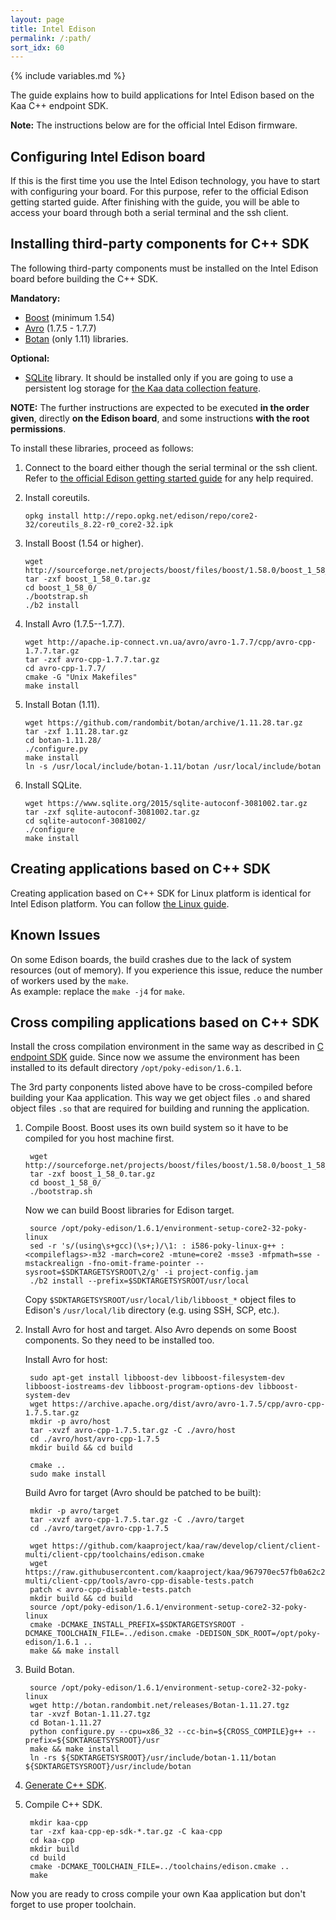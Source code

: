 ```yaml
---
layout: page
title: Intel Edison
permalink: /:path/
sort_idx: 60
---
```

{% include variables.md %}

The guide explains how to build applications for Intel Edison based on the Kaa C++ endpoint SDK.

**Note:** The instructions below are for the official Intel Edison firmware.

## Configuring Intel Edison board

If this is the first time you use the Intel Edison technology, you have to start with configuring your board.
For this purpose, refer to the official Edison getting started guide.
After finishing with the guide, you will be able to access your board through both a serial terminal and the ssh client.

## Installing third-party components for C++ SDK

The following third-party components must be installed on the Intel Edison board before building the C++ SDK.

**Mandatory:**

- [Boost](http://www.boost.org/) (minimum 1.54)
- [Avro](http://avro.apache.org/) (1.7.5 - 1.7.7)
- [Botan](https://botan.randombit.net/) (only 1.11) libraries.

**Optional:**

- [SQLite](https://www.sqlite.org/) library. It should be installed only if you are going to use a persistent log storage for [the Kaa data collection feature]({{root_url}}Programming-guide/Key-platform-features/Data-collection).

**NOTE:** The further instructions are expected to be executed **in the order given**, directly **on the Edison board**, and some instructions **with the root permissions**.

To install these libraries, proceed as follows:

1. Connect to the board either though the serial terminal or the ssh client.
Refer to [the official Edison getting started guide](https://software.intel.com/en-us/intel-edison-board-getting-started-guide) for any help required.

2. Install coreutils.

   ```
   opkg install http://repo.opkg.net/edison/repo/core2-32/coreutils_8.22-r0_core2-32.ipk
   ```

3. Install Boost (1.54 or higher).

   ```
   wget http://sourceforge.net/projects/boost/files/boost/1.58.0/boost_1_58_0.tar.gz
   tar -zxf boost_1_58_0.tar.gz
   cd boost_1_58_0/
   ./bootstrap.sh
   ./b2 install
   ```

4. Install Avro (1.7.5--1.7.7).

   ```
   wget http://apache.ip-connect.vn.ua/avro/avro-1.7.7/cpp/avro-cpp-1.7.7.tar.gz
   tar -zxf avro-cpp-1.7.7.tar.gz
   cd avro-cpp-1.7.7/
   cmake -G "Unix Makefiles"
   make install
   ```

5. Install Botan (1.11).

   ```
   wget https://github.com/randombit/botan/archive/1.11.28.tar.gz
   tar -zxf 1.11.28.tar.gz
   cd botan-1.11.28/
   ./configure.py
   make install
   ln -s /usr/local/include/botan-1.11/botan /usr/local/include/botan
   ```

6. Install SQLite.

   ```
   wget https://www.sqlite.org/2015/sqlite-autoconf-3081002.tar.gz
   tar -zxf sqlite-autoconf-3081002.tar.gz
   cd sqlite-autoconf-3081002/
   ./configure
   make install
   ```

## Creating applications based on C++ SDK

Creating application based on C++ SDK for Linux platform is identical for Intel Edison platform.
You can follow [the Linux guide]({{root_url}}Programming-guide/Using-Kaa-endpoint-SDKs/C++/SDK-Linux#quick-way-to-build-sdk).

## Known Issues

On some Edison boards, the build crashes due to the lack of system resources (out of memory).
If you experience this issue, reduce the number of workers used by the `make`.  
As example: replace the `make -j4` for `make`.

## Cross compiling applications based on C++ SDK

Install the cross compilation environment in the same way as described in [C endpoint SDK]({{root_url}}Programming-guide/Using-Kaa-endpoint-SDKs/C/SDK-Edison) guide. Since now we assume the environment has been installed to its default directory `/opt/poky-edison/1.6.1`.

The 3rd party conponents listed above have to be cross-compiled before building your Kaa application. This way we get object files `.o` and shared object files `.so` that are required for building and running the application.

1. Compile Boost.
    Boost uses its own build system so it have to be compiled for you host machine first.

        wget http://sourceforge.net/projects/boost/files/boost/1.58.0/boost_1_58_0.tar.gz
        tar -zxf boost_1_58_0.tar.gz
        cd boost_1_58_0/
        ./bootstrap.sh
    
    Now we can build Boost libraries for Edison target.
    
        source /opt/poky-edison/1.6.1/environment-setup-core2-32-poky-linux
        sed -r 's/(using\s+gcc)(\s+;)/\1: : i586-poky-linux-g++ : <compileflags>-m32 -march=core2 -mtune=core2 -msse3 -mfpmath=sse -mstackrealign -fno-omit-frame-pointer --sysroot=$SDKTARGETSYSROOT\2/g' -i project-config.jam
        ./b2 install --prefix=$SDKTARGETSYSROOT/usr/local

    Copy `$SDKTARGETSYSROOT/usr/local/lib/libboost_*` object files to Edison's `/usr/local/lib` directory (e.g. using SSH, SCP, etc.).

2. Install Avro for host and target. Also Avro depends on some Boost components. So they need to be installed too.

    Install Avro for host:

        sudo apt-get install libboost-dev libboost-filesystem-dev libboost-iostreams-dev libboost-program-options-dev libboost-system-dev
        wget https://archive.apache.org/dist/avro/avro-1.7.5/cpp/avro-cpp-1.7.5.tar.gz
        mkdir -p avro/host
        tar -xvzf avro-cpp-1.7.5.tar.gz -C ./avro/host
        cd ./avro/host/avro-cpp-1.7.5
        mkdir build && cd build

        cmake ..
        sudo make install

    Build Avro for target (Avro should be patched to be built):

        mkdir -p avro/target
        tar -xvzf avro-cpp-1.7.5.tar.gz -C ./avro/target
        cd ./avro/target/avro-cpp-1.7.5

        wget https://github.com/kaaproject/kaa/raw/develop/client/client-multi/client-cpp/toolchains/edison.cmake
        wget https://raw.githubusercontent.com/kaaproject/kaa/967970ec57fb0a62c23ffe573385bf0d0299d977/client/client-multi/client-cpp/tools/avro-cpp-disable-tests.patch
        patch < avro-cpp-disable-tests.patch
        mkdir build && cd build
        source /opt/poky-edison/1.6.1/environment-setup-core2-32-poky-linux
        cmake -DCMAKE_INSTALL_PREFIX=$SDKTARGETSYSROOT -DCMAKE_TOOLCHAIN_FILE=../edison.cmake -DEDISON_SDK_ROOT=/opt/poky-edison/1.6.1 ..
        make && make install
        
6. Build Botan.

        source /opt/poky-edison/1.6.1/environment-setup-core2-32-poky-linux
        wget http://botan.randombit.net/releases/Botan-1.11.27.tgz
        tar -xvzf Botan-1.11.27.tgz
        cd Botan-1.11.27
        python configure.py --cpu=x86_32 --cc-bin=${CROSS_COMPILE}g++ --prefix=${SDKTARGETSYSROOT}/usr
        make && make install
        ln -rs ${SDKTARGETSYSROOT}/usr/include/botan-1.11/botan ${SDKTARGETSYSROOT}/usr/include/botan

7. [Generate C++ SDK]({{root_url}}/Administration-guide/Tenants-and-applications-management/#generating-endpoint-sdk).
8. Compile C++ SDK.

        mkdir kaa-cpp
        tar -zxf kaa-cpp-ep-sdk-*.tar.gz -C kaa-cpp
        cd kaa-cpp
        mkdir build
        cd build
        cmake -DCMAKE_TOOLCHAIN_FILE=../toolchains/edison.cmake ..
        make
        
Now you are ready to cross compile your own Kaa application but don't forget to use proper toolchain.
